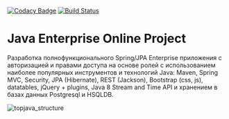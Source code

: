 [![Codacy Badge](https://api.codacy.com/project/badge/Grade/9063b947e2d94bceb374897b19dedfca)](https://www.codacy.com/manual/ReqHU/topjava?utm_source=github.com&amp;utm_medium=referral&amp;utm_content=ReqHU/topjava&amp;utm_campaign=Badge_Grade)
[![Build Status](https://travis-ci.org/ReqHU/topjava.svg?branch=master)](https://travis-ci.org/ReqHU/topjava)

Java Enterprise Online Project 
==============================
Разработка полнофункционального Spring/JPA Enterprise приложения c авторизацией и правами доступа на основе ролей с использованием наиболее популярных инструментов и технологий Java: Maven, Spring MVC, Security, JPA (Hibernate), REST (Jackson), Bootstrap (css, js), datatables, jQuery + plugins, Java 8 Stream and Time API и хранением в базах данных Postgresql и HSQLDB.

![topjava_structure](https://user-images.githubusercontent.com/13649199/27433714-8294e6fe-575e-11e7-9c41-7f6e16c5ebe5.jpg)